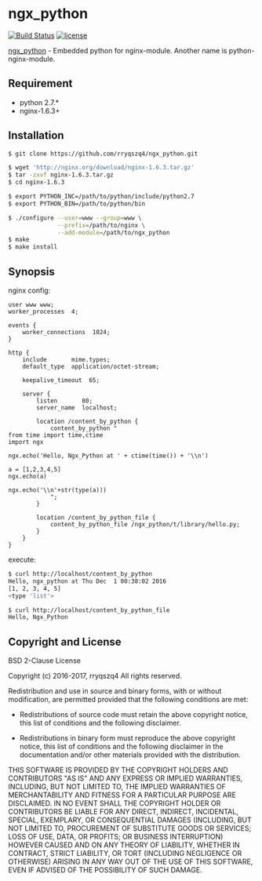 ngx_python
==========
[![Build Status](https://travis-ci.org/rryqszq4/ngx_python.svg?branch=master)](https://travis-ci.org/rryqszq4/ngx_python)
[![license](https://img.shields.io/badge/license-BSD--2--Clause-blue.svg)](https://github.com/rryqszq4/ngx_python/blob/master/LICENSE)

[ngx_python](https://github.com/rryqszq4/ngx_python) - Embedded python for nginx-module. Another name is python-nginx-module.

Requirement
-----------
- python 2.7.*
- nginx-1.6.3+ 

Installation
-------
```sh
$ git clone https://github.com/rryqszq4/ngx_python.git

$ wget 'http://nginx.org/download/nginx-1.6.3.tar.gz'
$ tar -zxvf nginx-1.6.3.tar.gz
$ cd nginx-1.6.3

$ export PYTHON_INC=/path/to/python/include/python2.7
$ export PYTHON_BIN=/path/to/python/bin

$ ./configure --user=www --group=www \
              --prefix=/path/to/nginx \
              --add-module=/path/to/ngx_python
$ make
$ make install
```

Synopsis
--------
nginx config:
```nginx
user www www;
worker_processes  4;

events {
    worker_connections  1024;
}

http {
    include       mime.types;
    default_type  application/octet-stream;

    keepalive_timeout  65;

    server {
        listen       80;
        server_name  localhost;
    
        location /content_by_python {
            content_by_python "
from time import time,ctime
import ngx

ngx.echo('Hello, Ngx_Python at ' + ctime(time()) + '\\n')

a = [1,2,3,4,5]
ngx.echo(a)

ngx.echo('\\n'+str(type(a)))
            ";
        }

        location /content_by_python_file {
            content_by_python_file /ngx_python/t/library/hello.py;
        }
    }
}
```

execute:

```sh
$ curl http://localhost/content_by_python
Hello, ngx_python at Thu Dec  1 00:38:02 2016
[1, 2, 3, 4, 5]
<type 'list'>

$ curl http://localhost/content_by_python_file
Hello, Ngx_Python

```

Copyright and License
---------------------
BSD 2-Clause License

Copyright (c) 2016-2017, rryqszq4
All rights reserved.

Redistribution and use in source and binary forms, with or without
modification, are permitted provided that the following conditions are met:

* Redistributions of source code must retain the above copyright notice, this
  list of conditions and the following disclaimer.

* Redistributions in binary form must reproduce the above copyright notice,
  this list of conditions and the following disclaimer in the documentation
  and/or other materials provided with the distribution.

THIS SOFTWARE IS PROVIDED BY THE COPYRIGHT HOLDERS AND CONTRIBUTORS "AS IS"
AND ANY EXPRESS OR IMPLIED WARRANTIES, INCLUDING, BUT NOT LIMITED TO, THE
IMPLIED WARRANTIES OF MERCHANTABILITY AND FITNESS FOR A PARTICULAR PURPOSE ARE
DISCLAIMED. IN NO EVENT SHALL THE COPYRIGHT HOLDER OR CONTRIBUTORS BE LIABLE
FOR ANY DIRECT, INDIRECT, INCIDENTAL, SPECIAL, EXEMPLARY, OR CONSEQUENTIAL
DAMAGES (INCLUDING, BUT NOT LIMITED TO, PROCUREMENT OF SUBSTITUTE GOODS OR
SERVICES; LOSS OF USE, DATA, OR PROFITS; OR BUSINESS INTERRUPTION) HOWEVER
CAUSED AND ON ANY THEORY OF LIABILITY, WHETHER IN CONTRACT, STRICT LIABILITY,
OR TORT (INCLUDING NEGLIGENCE OR OTHERWISE) ARISING IN ANY WAY OUT OF THE USE
OF THIS SOFTWARE, EVEN IF ADVISED OF THE POSSIBILITY OF SUCH DAMAGE.

